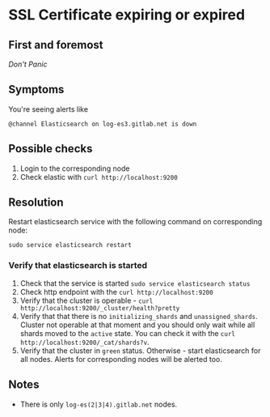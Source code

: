 # SSL Certificate expiring or expired

## First and foremost

*Don't Panic*

## Symptoms

You're seeing alerts like

```
@channel Elasticsearch on log-es3.gitlab.net is down
```

## Possible checks

1. Login to the corresponding node
1. Check elastic with `curl http://localhost:9200`

## Resolution

Restart elasticsearch service with the following command on corresponding node:

```
sudo service elasticsearch restart
```

### Verify that elasticsearch is started

1. Check that the service is started `sudo service elasticsearch status`
1. Check http endpoint with the `curl http://localhost:9200`
1. Verify that the cluster is operable - `curl http://localhost:9200/_cluster/health?pretty`
1. Verify that that there is no `initializing_shards` and `unassigned_shards`. Cluster not operable at that moment and you should only wait while all shards moved to the `active` state. You can check it with the `curl http://localhost:9200/_cat/shards?v`.
1. Verify that the cluster in `green` status. Otherwise - start elasticsearch for all nodes. Alerts for corresponding nodes will be alerted too.

## Notes

* There is only `log-es(2|3|4).gitlab.net` nodes.

[ELK performance dashboard]: https://dashboards.gitlab.net/dashboard/db/elk-stats?orgId=1
